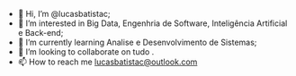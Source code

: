 - 👋 Hi, I’m @lucasbatistac;
- 👀 I’m interested in  Big Data, Engenhria de Software, Inteligência Artificial e Back-end;
- 🌱 I’m currently learning Analise e Desenvolvimento de Sistemas;
- 💞️ I’m looking to collaborate on tudo .
- 📫 How to reach me lucasbatistac@outlook.com

<!---
lucasbatistac/lucasbatistac is a ✨ special ✨ repository because its `README.md` (this file) appears on your GitHub profile.
You can click the Preview link to take a look at your changes.
--->
